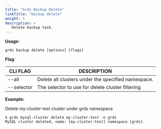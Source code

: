 ```yaml
---
title: "Grds Backup Delete"
linkTitle: "backup delete"
weight: 5
description: >
   Delete backup task.
---
```


**Usage**:

```shell script
grds backup delete [options] [flags]
```

**Flag**:

| CLI FLAG   | DESCRIPTION                                        |
| ---------- | -------------------------------------------------- |
| --all      | Delete all clusters under the specified namespace. |
| --selector | The selector to use for delete cluster filtering   |

**Example:** 

Delete my-cluster-test cluster under grds namespace

```shell
$ grds mysql-cluster delete my-cluster-test -n grds
MySQL cluster deleted, name: [my-cluster-test] namespace [grds].